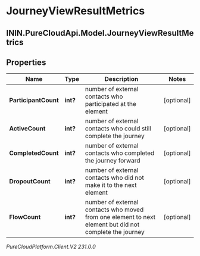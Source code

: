 # JourneyViewResultMetrics

## ININ.PureCloudApi.Model.JourneyViewResultMetrics

## Properties

|Name | Type | Description | Notes|
|------------ | ------------- | ------------- | -------------|
| **ParticipantCount** | **int?** | number of external contacts who participated at the element | [optional] |
| **ActiveCount** | **int?** | number of external contacts who could still complete the journey | [optional] |
| **CompletedCount** | **int?** | number of external contacts who completed the journey forward | [optional] |
| **DropoutCount** | **int?** | number of external contacts who did not make it to the next element | [optional] |
| **FlowCount** | **int?** | number of external contacts who moved from one element to next element but did not complete the journey | [optional] |



_PureCloudPlatform.Client.V2 231.0.0_
